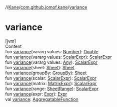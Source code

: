 //[Kane](../index.md)/[com.github.jomof.kane](index.md)/[variance](variance.md)



# variance  
[jvm]  
Content  
fun [variance](variance.md)(vararg values: [Number](https://kotlinlang.org/api/latest/jvm/stdlib/kotlin/-number/index.html)): [Double](https://kotlinlang.org/api/latest/jvm/stdlib/kotlin/-double/index.html)  
fun [variance](variance.md)(vararg values: [ScalarExpr](-scalar-expr/index.md)): [ScalarExpr](-scalar-expr/index.md)  
fun [variance](variance.md)(vararg values: [Any](https://kotlinlang.org/api/latest/jvm/stdlib/kotlin/-any/index.html)): [ScalarExpr](-scalar-expr/index.md)  
fun [variance](variance.md)(sheet: [Sheet](../com.github.jomof.kane.impl.sheet/-sheet/index.md)): [Sheet](../com.github.jomof.kane.impl.sheet/-sheet/index.md)  
fun [variance](variance.md)(groupBy: [GroupBy](../com.github.jomof.kane.impl.sheet/-group-by/index.md)): [Sheet](../com.github.jomof.kane.impl.sheet/-sheet/index.md)  
fun [variance](variance.md)(scalar: [ScalarExpr](-scalar-expr/index.md)): [ScalarExpr](-scalar-expr/index.md)  
fun [variance](variance.md)(matrix: [MatrixExpr](-matrix-expr/index.md)): [ScalarExpr](-scalar-expr/index.md)  
fun [variance](variance.md)(range: [SheetRange](../com.github.jomof.kane.impl.sheet/-sheet-range/index.md)): [ScalarExpr](-scalar-expr/index.md)  
fun [variance](variance.md)(expr: [Expr](-expr/index.md)): [Expr](-expr/index.md)  
val [variance](variance.md): [AggregatableFunction](../com.github.jomof.kane.impl.functions/-aggregatable-function/index.md)  



